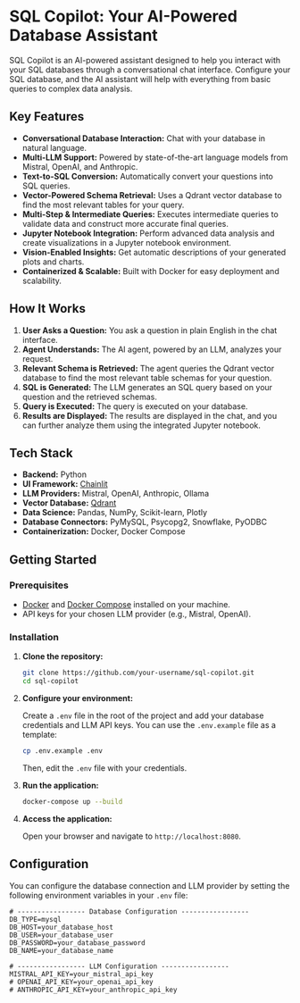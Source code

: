 # SQL Copilot: Your AI-Powered Database Assistant

SQL Copilot is an AI-powered assistant designed to help you interact with your SQL databases through a conversational chat interface. Configure your SQL database, and the AI assistant will help with everything from basic queries to complex data analysis.


## Key Features

*   **Conversational Database Interaction:** Chat with your database in natural language.
*   **Multi-LLM Support:** Powered by state-of-the-art language models from Mistral, OpenAI, and Anthropic.
*   **Text-to-SQL Conversion:** Automatically convert your questions into SQL queries.
*   **Vector-Powered Schema Retrieval:** Uses a Qdrant vector database to find the most relevant tables for your query.
*   **Multi-Step & Intermediate Queries:** Executes intermediate queries to validate data and construct more accurate final queries.
*   **Jupyter Notebook Integration:** Perform advanced data analysis and create visualizations in a Jupyter notebook environment.
*   **Vision-Enabled Insights:** Get automatic descriptions of your generated plots and charts.
*   **Containerized & Scalable:** Built with Docker for easy deployment and scalability.

## How It Works

1.  **User Asks a Question:** You ask a question in plain English in the chat interface.
2.  **Agent Understands:** The AI agent, powered by an LLM, analyzes your request.
3.  **Relevant Schema is Retrieved:** The agent queries the Qdrant vector database to find the most relevant table schemas for your question.
4.  **SQL is Generated:** The LLM generates an SQL query based on your question and the retrieved schemas.
5.  **Query is Executed:** The query is executed on your database.
6.  **Results are Displayed:** The results are displayed in the chat, and you can further analyze them using the integrated Jupyter notebook.

## Tech Stack

*   **Backend:** Python
*   **UI Framework:** [Chainlit](https://chainlit.io/)
*   **LLM Providers:** Mistral, OpenAI, Anthropic, Ollama
*   **Vector Database:** [Qdrant](https://qdrant.tech/)
*   **Data Science:** Pandas, NumPy, Scikit-learn, Plotly
*   **Database Connectors:** PyMySQL, Psycopg2, Snowflake, PyODBC
*   **Containerization:** Docker, Docker Compose

## Getting Started

### Prerequisites

*   [Docker](https://docs.docker.com/get-docker/) and [Docker Compose](https://docs.docker.com/compose/install/) installed on your machine.
*   API keys for your chosen LLM provider (e.g., Mistral, OpenAI).

### Installation

1.  **Clone the repository:**

    ```bash
    git clone https://github.com/your-username/sql-copilot.git
    cd sql-copilot
    ```

2.  **Configure your environment:**

    Create a `.env` file in the root of the project and add your database credentials and LLM API keys. You can use the `.env.example` file as a template:

    ```bash
    cp .env.example .env
    ```

    Then, edit the `.env` file with your credentials.

3.  **Run the application:**

    ```bash
    docker-compose up --build
    ```

4.  **Access the application:**

    Open your browser and navigate to `http://localhost:8080`.

## Configuration

You can configure the database connection and LLM provider by setting the following environment variables in your `.env` file:

```
# ----------------- Database Configuration -----------------
DB_TYPE=mysql
DB_HOST=your_database_host
DB_USER=your_database_user
DB_PASSWORD=your_database_password
DB_NAME=your_database_name

# ----------------- LLM Configuration -----------------
MISTRAL_API_KEY=your_mistral_api_key
# OPENAI_API_KEY=your_openai_api_key
# ANTHROPIC_API_KEY=your_anthropic_api_key
```
